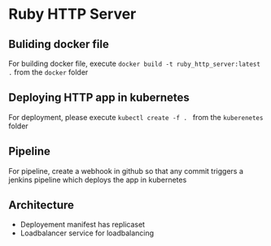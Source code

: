 # Ruby HTTP Server

## Buliding docker file

For building docker file, execute ```docker build -t ruby_http_server:latest .``` from the ```docker``` folder

## Deploying HTTP app in kubernetes

For deployment, please execute ```kubectl create -f . ``` from the ```kuberenetes``` folder

## Pipeline

For pipeline, create a webhook in github so that any commit triggers a jenkins pipeline which deploys the app in kubernetes

## Architecture

- Deployement manifest has replicaset 
- Loadbalancer service for loadbalancing

